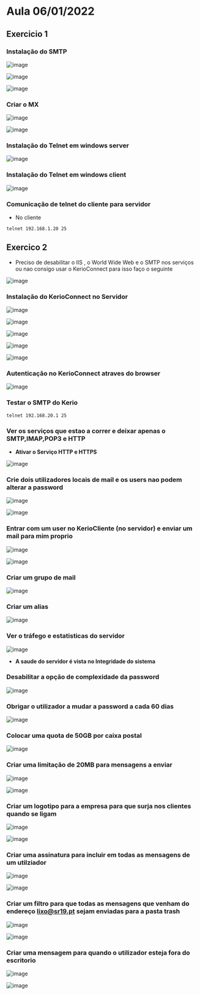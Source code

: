 # Aula 06/01/2022

## Exercicio 1

### Instalação do SMTP

![image](https://user-images.githubusercontent.com/12052283/148421642-2e7bfae3-7b0d-4f51-a20a-bf2a7e9b8458.png)

![image](https://user-images.githubusercontent.com/12052283/148421794-3c18f341-a3db-49b6-a38e-584676ac2316.png)

![image](https://user-images.githubusercontent.com/12052283/148421992-301510e2-b709-464b-bbea-3009c98abd1f.png)

### Criar o MX

![image](https://user-images.githubusercontent.com/12052283/148423418-6bb88dfc-18e6-4260-9c43-c4f99be44bd3.png)

![image](https://user-images.githubusercontent.com/12052283/148423585-b6c45b22-d0e2-461a-b1fd-213fb0e936b9.png)

### Instalação do Telnet em windows server

![image](https://user-images.githubusercontent.com/12052283/148423778-ec636620-3814-4778-97ca-a624976a57c7.png)


### Instalação do Telnet em windows client


![image](https://user-images.githubusercontent.com/12052283/148423818-db5cb17e-1733-4cf4-9cdc-1f89ef47b8c5.png)

### Comunicação de telnet do cliente para servidor

- No cliente

```console
telnet 192.168.1.20 25
```

## Exercico 2

- Preciso de desabilitar o IIS , o World Wide Web e o SMTP nos serviços ou nao consigo usar o KerioConnect para isso faço o seguinte

![image](https://user-images.githubusercontent.com/12052283/148425401-9a703f82-1c08-4ecb-ac1d-ff18b5f1433d.png)

### Instalação do KerioConnect no Servidor

![image](https://user-images.githubusercontent.com/12052283/148426226-8d7092cf-1cb1-4368-8a31-72b6fd39e81e.png)

![image](https://user-images.githubusercontent.com/12052283/148426292-b9f5dc10-0d0c-4f27-b5a6-18d2ff287003.png)

![image](https://user-images.githubusercontent.com/12052283/148426471-1e01f3ce-6aee-4012-b250-6de37f90c6f8.png)

![image](https://user-images.githubusercontent.com/12052283/148426584-73ca5273-9018-4c10-9de4-546726078024.png)


![image](https://user-images.githubusercontent.com/12052283/148426687-0e06c650-ba06-4fc2-be31-9a1e06565051.png)

### Autenticação no KerioConnect atraves do browser

![image](https://user-images.githubusercontent.com/12052283/148427023-18602a8a-e7ac-4c34-997d-e251686b4fdf.png)

### Testar o SMTP do Kerio

```console
telnet 192.168.20.1 25
```

### Ver os serviços que estao a correr e deixar apenas o SMTP,IMAP,POP3 e HTTP

- **Ativar o Serviço HTTP e HTTPS**


![image](https://user-images.githubusercontent.com/12052283/148427399-943d2ed8-cd3a-4d6f-acca-f73453d846e3.png)


### Crie dois utilizadores locais de mail e os users nao podem alterar a password

![image](https://user-images.githubusercontent.com/12052283/148427543-49d638f3-a7df-4795-a744-1160a6aea891.png)

![image](https://user-images.githubusercontent.com/12052283/148427857-1e7a8a8d-72a8-497d-bd9a-66d44446d7f4.png)

### Entrar com um user no KerioCliente (no servidor) e enviar um mail para mim proprio

![image](https://user-images.githubusercontent.com/12052283/148429555-379ac4bf-0705-4f5a-a99e-eef24bc74ea1.png)

![image](https://user-images.githubusercontent.com/12052283/148429588-a231f6fe-1c45-49c0-a879-ca17842a7648.png)


### Criar um grupo de mail

![image](https://user-images.githubusercontent.com/12052283/148428129-595e5b64-3f27-438f-9e5b-5bac7bac0f52.png)

### Criar um alias

![image](https://user-images.githubusercontent.com/12052283/148430805-e8d6e1b4-747b-464e-a635-222dbceb9cd9.png)

### Ver o tráfego e estatisticas do servidor

![image](https://user-images.githubusercontent.com/12052283/148431038-086e019b-06a5-4384-a8c9-4c4465a695a3.png)

- **A saude do servidor é vista no Integridade do sistema**

### Desabilitar a opção de complexidade da password

![image](https://user-images.githubusercontent.com/12052283/148431585-381af35d-620b-444f-9504-c4112d00cd19.png)


### Obrigar o utilizador a mudar a password a cada 60 dias

![image](https://user-images.githubusercontent.com/12052283/148431732-34ac9f4d-1772-46aa-8ad7-3ad61c1a0c72.png)

### Colocar uma quota de 50GB por caixa postal

![image](https://user-images.githubusercontent.com/12052283/148431876-444e7e69-dc2a-4417-be34-87b337e6f418.png)

### Criar uma limitação de 20MB para mensagens a enviar

![image](https://user-images.githubusercontent.com/12052283/148431943-e8af37a5-2677-41ff-b997-19ddf561b371.png)

![image](https://user-images.githubusercontent.com/12052283/148432152-fb089031-ae26-46f6-80df-0e2ebe497156.png)

### Criar um logotipo para a empresa para que surja nos clientes quando se ligam

![image](https://user-images.githubusercontent.com/12052283/148432450-cfe0f0fe-19b7-4313-bf45-7cc2d4bcf5c4.png)

![image](https://user-images.githubusercontent.com/12052283/148432814-0df83890-6e71-4e29-89db-a0679b074e1d.png)

### Criar uma assinatura para incluir em todas as mensagens de um utilziador

![image](https://user-images.githubusercontent.com/12052283/148433111-e8273df4-15b1-4816-bf93-fbaaa07bb801.png)

![image](https://user-images.githubusercontent.com/12052283/148433148-8c9b6834-5e84-4a30-a067-408a82b27592.png)

### Criar um filtro para que todas as mensagens que venham do endereço lixo@sr19.pt sejam enviadas para a pasta trash

![image](https://user-images.githubusercontent.com/12052283/148433364-2a3c8be1-7cc0-41eb-9fe4-6ed72c83b26f.png)

![image](https://user-images.githubusercontent.com/12052283/148434294-cdd4c8a2-fe54-42dc-8927-e9909ecd055d.png)


### Criar uma mensagem para quando o utilizador esteja fora do escritorio

![image](https://user-images.githubusercontent.com/12052283/148433614-a49b99d1-34b9-4e68-859c-30dc60cea3fd.png)

![image](https://user-images.githubusercontent.com/12052283/148433794-0b438d64-2166-4b21-bf27-5b944671e57a.png)

